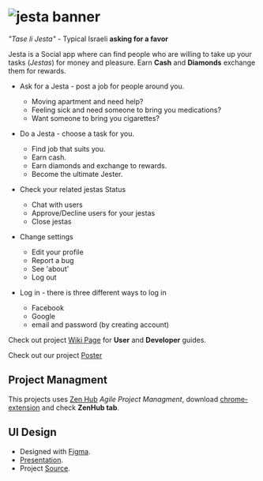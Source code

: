 # ![jesta banner](https://user-images.githubusercontent.com/27515937/50377070-4c938580-061f-11e9-980f-10ad8cfede1a.png)

*"Tase li Jesta"* - Typical Israeli **asking for a favor**

Jesta is a Social app where can find people who are willing to take up your tasks (*Jestas*) for money and pleasure.
Earn **Cash** and **Diamonds** exchange them for rewards.

- Ask for a Jesta - post a job for people around you.
  - Moving apartment and need help?
  - Feeling sick and need someone to bring you medications?
  - Want someone to bring you cigarettes? 

- Do a Jesta - choose a task for you.
  - Find job that suits you.
  - Earn cash.
  - Earn diamonds and exchange to rewards.
  - Become the ultimate Jester.

- Check your related jestas Status
  - Chat with users
  - Approve/Decline users for your jestas
  - Close jestas

- Change settings
  - Edit your profile
  - Report a bug
  - See 'about'
  - Log out
  

- Log in - there is three different ways to log in
  - Facebook
  - Google
  - email and password (by creating account)
  
  
Check out project [Wiki Page](https://github.com/Technion236503/2019a-Jesta/wiki) for **User** and **Developer** guides.

Check out our project [Poster](https://docs.google.com/presentation/d/1aVluE97VLNI44Mfrrvv5WK2jLRCA1n6hQDu2AXtBjO4/edit?usp=sharing)

## Project Managment

This projects uses [Zen Hub](https://www.zenhub.com/) _Agile Project Managment_, download [chrome-extension](https://chrome.google.com/webstore/detail/zenhub-for-github/ogcgkffhplmphkaahpmffcafajaocjbd) and check **ZenHub tab**.

## UI Design

- Designed with [Figma](http://figma.com/).
- [Presentation](https://www.figma.com/proto/Hylopi77rMywtDUUuZHsLHh9/Jesta?node-id=55%3A458&scaling=scale-down&redirected=1).
- Project [Source](https://www.figma.com/file/Hylopi77rMywtDUUuZHsLHh9/Jesta?node-id=0%3A1).
